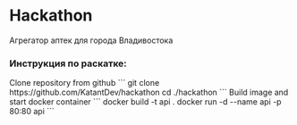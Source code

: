 # Hackathon
Агрегатор аптек для города Владивостока

<h3>Инструкция по раскатке:</h3>
Clone repository from github
```
git clone https://github.com/KatantDev/hackathon
cd ./hackathon
```
Build image and start docker container
```
docker build -t api .
docker run -d --name api -p 80:80 api
```